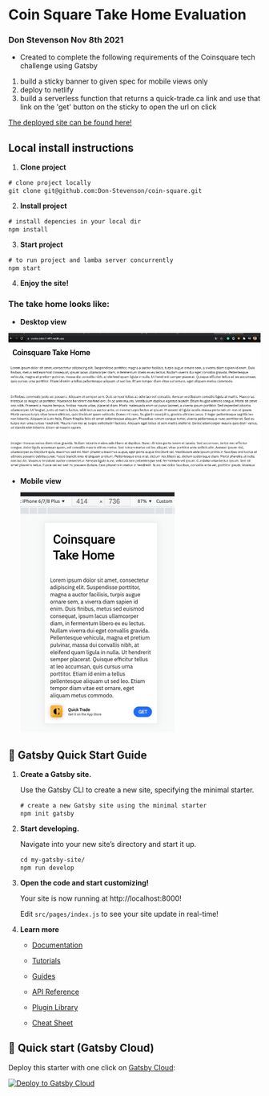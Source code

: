 # Coin Square Take Home Evaluation

### Don Stevenson Nov 8th 2021

- Created to complete the following requirements of the Coinsquare tech challenge using Gatsby

1. build a sticky banner to given spec for mobile views only
2. deploy to netlify
3. build a serverless function that returns a quick-trade.ca link and use that link on the 'get' button on the sticky to open the url on click
   
[The deployed site can be found here!](https://cranky-joliot-914ff9.netlify.app/)

## Local install instructions

1.  **Clone project**
  ```shell
  # clone project locally
  git clone git@github.com:Don-Stevenson/coin-square.git
  ```

2.  **Install project**
  ```shell
  # install depencies in your local dir
  npm install 
  ```

3.  **Start project**
  ```shell
  # to run project and lamba server concurrently
  npm start 
  ```

4.  **Enjoy the site!**

### The take home looks like:

  - **Desktop view**
  
  !["Desktop view"](https://github.com/Don-Stevenson/coin-square/blob/main/docs/desktop%20view.jpg)

  - **Mobile view**
  
     !["Mobile view"](https://github.com/Don-Stevenson/coin-square/blob/main/docs/mobile%20view.jpg)


## 🚀 Gatsby Quick Start Guide

1.  **Create a Gatsby site.**

    Use the Gatsby CLI to create a new site, specifying the minimal starter.

    ```shell
    # create a new Gatsby site using the minimal starter
    npm init gatsby
    ```

2.  **Start developing.**

    Navigate into your new site’s directory and start it up.

    ```shell
    cd my-gatsby-site/
    npm run develop
    ```

3.  **Open the code and start customizing!**

    Your site is now running at http://localhost:8000!

    Edit `src/pages/index.js` to see your site update in real-time!

4.  **Learn more**

    - [Documentation](https://www.gatsbyjs.com/docs/?utm_source=starter&utm_medium=readme&utm_campaign=minimal-starter)

    - [Tutorials](https://www.gatsbyjs.com/tutorial/?utm_source=starter&utm_medium=readme&utm_campaign=minimal-starter)

    - [Guides](https://www.gatsbyjs.com/tutorial/?utm_source=starter&utm_medium=readme&utm_campaign=minimal-starter)

    - [API Reference](https://www.gatsbyjs.com/docs/api-reference/?utm_source=starter&utm_medium=readme&utm_campaign=minimal-starter)

    - [Plugin Library](https://www.gatsbyjs.com/plugins?utm_source=starter&utm_medium=readme&utm_campaign=minimal-starter)

    - [Cheat Sheet](https://www.gatsbyjs.com/docs/cheat-sheet/?utm_source=starter&utm_medium=readme&utm_campaign=minimal-starter)

## 🚀 Quick start (Gatsby Cloud)

Deploy this starter with one click on [Gatsby Cloud](https://www.gatsbyjs.com/cloud/):

[<img src="https://www.gatsbyjs.com/deploynow.svg" alt="Deploy to Gatsby Cloud">](https://www.gatsbyjs.com/dashboard/deploynow?url=https://github.com/gatsbyjs/gatsby-starter-minimal)
